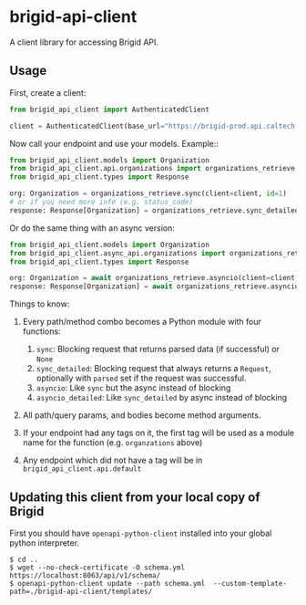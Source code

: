 # brigid-api-client

A client library for accessing Brigid API.

## Usage

First, create a client:

```python
from brigid_api_client import AuthenticatedClient

client = AuthenticatedClient(base_url="https://brigid-prod.api.caltech.edu", token="SuperSecretToken")
```

Now call your endpoint and use your models.  Example::

```python
from brigid_api_client.models import Organization
from brigid_api_client.api.organizations import organizations_retrieve
from brigid_api_client.types import Response

org: Organization = organizations_retrieve.sync(client=client, id=1)
# or if you need more info (e.g. status_code)
response: Response[Organization] = organizations_retrieve.sync_detailed(client=client, id=1)
```

Or do the same thing with an async version:

```python
from brigid_api_client.models import Organization
from brigid_api_client.async_api.organizations import organizations_retrieve
from brigid_api_client.types import Response

org: Organization = await organizations_retrieve.asyncio(client=client, id=1)
response: Response[Organization] = await organizations_retrieve.asyncio_detailed(client=client, id=1)
```

Things to know:

1. Every path/method combo becomes a Python module with four functions:

    1. `sync`: Blocking request that returns parsed data (if successful) or `None`
    1. `sync_detailed`: Blocking request that always returns a `Request`, optionally with `parsed` set if the request was successful.
    1. `asyncio`: Like `sync` but the async instead of blocking
    1. `asyncio_detailed`: Like `sync_detailed` by async instead of blocking

1. All path/query params, and bodies become method arguments.
1. If your endpoint had any tags on it, the first tag will be used as a module name for the function (e.g. `organzations` above)
1. Any endpoint which did not have a tag will be in `brigid_api_client.api.default`

## Updating this client from your local copy of Brigid

First you should have `openapi-python-client` installed into your global python interpreter.

```
$ cd ..
$ wget --no-check-certificate -O schema.yml https://localhost:8063/api/v1/schema/
$ openapi-python-client update --path schema.yml  --custom-template-path=./brigid-api-client/templates/  
```
